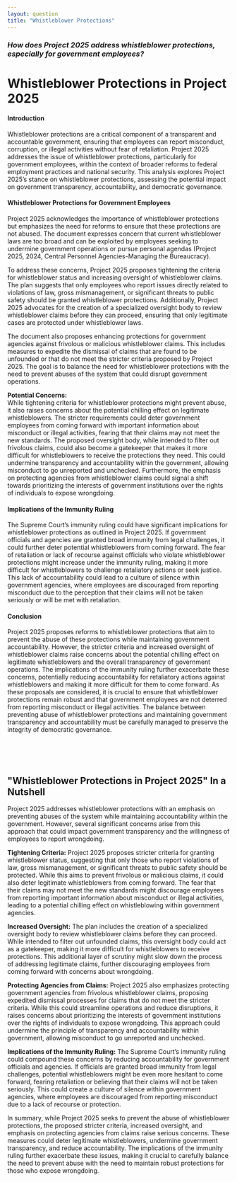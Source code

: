 ```yaml
---
layout: question  
title: "Whistleblower Protections"  
---
```


### *How does Project 2025 address whistleblower protections, especially for government employees?*

# **Whistleblower Protections in Project 2025**

#### **Introduction**

Whistleblower protections are a critical component of a transparent and accountable government, ensuring that employees can report misconduct, corruption, or illegal activities without fear of retaliation. Project 2025 addresses the issue of whistleblower protections, particularly for government employees, within the context of broader reforms to federal employment practices and national security. This analysis explores Project 2025’s stance on whistleblower protections, assessing the potential impact on government transparency, accountability, and democratic governance.

#### **Whistleblower Protections for Government Employees**

Project 2025 acknowledges the importance of whistleblower protections but emphasizes the need for reforms to ensure that these protections are not abused. The document expresses concern that current whistleblower laws are too broad and can be exploited by employees seeking to undermine government operations or pursue personal agendas (Project 2025, 2024, Central Personnel Agencies-Managing the Bureaucracy).

To address these concerns, Project 2025 proposes tightening the criteria for whistleblower status and increasing oversight of whistleblower claims. The plan suggests that only employees who report issues directly related to violations of law, gross mismanagement, or significant threats to public safety should be granted whistleblower protections. Additionally, Project 2025 advocates for the creation of a specialized oversight body to review whistleblower claims before they can proceed, ensuring that only legitimate cases are protected under whistleblower laws.

The document also proposes enhancing protections for government agencies against frivolous or malicious whistleblower claims. This includes measures to expedite the dismissal of claims that are found to be unfounded or that do not meet the stricter criteria proposed by Project 2025. The goal is to balance the need for whistleblower protections with the need to prevent abuses of the system that could disrupt government operations.

**Potential Concerns:**  
While tightening criteria for whistleblower protections might prevent abuse, it also raises concerns about the potential chilling effect on legitimate whistleblowers. The stricter requirements could deter government employees from coming forward with important information about misconduct or illegal activities, fearing that their claims may not meet the new standards. The proposed oversight body, while intended to filter out frivolous claims, could also become a gatekeeper that makes it more difficult for whistleblowers to receive the protections they need. This could undermine transparency and accountability within the government, allowing misconduct to go unreported and unchecked. Furthermore, the emphasis on protecting agencies from whistleblower claims could signal a shift towards prioritizing the interests of government institutions over the rights of individuals to expose wrongdoing.

#### **Implications of the Immunity Ruling**

The Supreme Court’s immunity ruling could have significant implications for whistleblower protections as outlined in Project 2025. If government officials and agencies are granted broad immunity from legal challenges, it could further deter potential whistleblowers from coming forward. The fear of retaliation or lack of recourse against officials who violate whistleblower protections might increase under the immunity ruling, making it more difficult for whistleblowers to challenge retaliatory actions or seek justice. This lack of accountability could lead to a culture of silence within government agencies, where employees are discouraged from reporting misconduct due to the perception that their claims will not be taken seriously or will be met with retaliation.

#### **Conclusion**

Project 2025 proposes reforms to whistleblower protections that aim to prevent the abuse of these protections while maintaining government accountability. However, the stricter criteria and increased oversight of whistleblower claims raise concerns about the potential chilling effect on legitimate whistleblowers and the overall transparency of government operations. The implications of the immunity ruling further exacerbate these concerns, potentially reducing accountability for retaliatory actions against whistleblowers and making it more difficult for them to come forward. As these proposals are considered, it is crucial to ensure that whistleblower protections remain robust and that government employees are not deterred from reporting misconduct or illegal activities. The balance between preventing abuse of whistleblower protections and maintaining government transparency and accountability must be carefully managed to preserve the integrity of democratic governance.

<br><br><br>

## <span id="nutshell">"Whistleblower Protections in Project 2025" In a Nutshell</span>

Project 2025 addresses whistleblower protections with an emphasis on preventing abuses of the system while maintaining accountability within the government. However, several significant concerns arise from this approach that could impact government transparency and the willingness of employees to report wrongdoing.

**Tightening Criteria:** Project 2025 proposes stricter criteria for granting whistleblower status, suggesting that only those who report violations of law, gross mismanagement, or significant threats to public safety should be protected. While this aims to prevent frivolous or malicious claims, it could also deter legitimate whistleblowers from coming forward. The fear that their claims may not meet the new standards might discourage employees from reporting important information about misconduct or illegal activities, leading to a potential chilling effect on whistleblowing within government agencies.

**Increased Oversight:** The plan includes the creation of a specialized oversight body to review whistleblower claims before they can proceed. While intended to filter out unfounded claims, this oversight body could act as a gatekeeper, making it more difficult for whistleblowers to receive protections. This additional layer of scrutiny might slow down the process of addressing legitimate claims, further discouraging employees from coming forward with concerns about wrongdoing.

**Protecting Agencies from Claims:** Project 2025 also emphasizes protecting government agencies from frivolous whistleblower claims, proposing expedited dismissal processes for claims that do not meet the stricter criteria. While this could streamline operations and reduce disruptions, it raises concerns about prioritizing the interests of government institutions over the rights of individuals to expose wrongdoing. This approach could undermine the principle of transparency and accountability within government, allowing misconduct to go unreported and unchecked.

**Implications of the Immunity Ruling:** The Supreme Court’s immunity ruling could compound these concerns by reducing accountability for government officials and agencies. If officials are granted broad immunity from legal challenges, potential whistleblowers might be even more hesitant to come forward, fearing retaliation or believing that their claims will not be taken seriously. This could create a culture of silence within government agencies, where employees are discouraged from reporting misconduct due to a lack of recourse or protection.

In summary, while Project 2025 seeks to prevent the abuse of whistleblower protections, the proposed stricter criteria, increased oversight, and emphasis on protecting agencies from claims raise serious concerns. These measures could deter legitimate whistleblowers, undermine government transparency, and reduce accountability. The implications of the immunity ruling further exacerbate these issues, making it crucial to carefully balance the need to prevent abuse with the need to maintain robust protections for those who expose wrongdoing.

